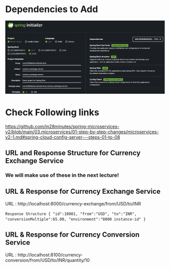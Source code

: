 # Dependencies to Add

![img.png](img.png)

# Check Following links
https://github.com/in28minutes/spring-microservices-v2/blob/main/03.microservices/01-step-by-step-changes/microservices-v2-1.md#spring-cloud-config-server---steps-01-to-08

## URL and Response Structure for Currency Exchange Service
### We will make use of these in the next lecture!


## URL & Response for Currency Exchange Service
URL : http://localhost:8000/currency-exchange/from/USD/to/INR


``
Response Structure
{
"id":10001,
"from":"USD",
"to":"INR",
"conversionMultiple":65.00,
"environment":"8000 instance-id"
}
``
## URL & Response for Currency Conversion Service
URL : http://localhost:8100/currency-conversion/from/USD/to/INR/quantity/10